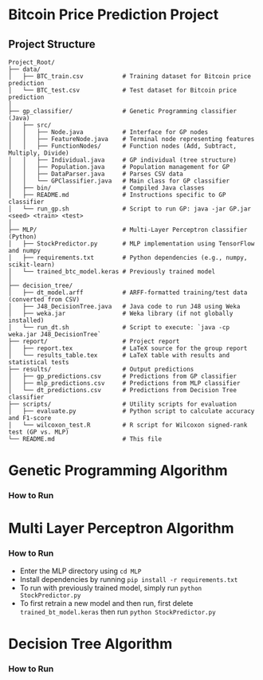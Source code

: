 # Bitcoin Price Prediction Project

## Project Structure
```
Project_Root/
├── data/
│   ├── BTC_train.csv           # Training dataset for Bitcoin price prediction
│   └── BTC_test.csv            # Test dataset for Bitcoin price prediction
│
├── gp_classifier/              # Genetic Programming classifier (Java)
│   ├── src/
│   │   ├── Node.java           # Interface for GP nodes
│   │   ├── FeatureNode.java    # Terminal node representing features
│   │   ├── FunctionNodes/      # Function nodes (Add, Subtract, Multiply, Divide)
│   │   ├── Individual.java     # GP individual (tree structure)
│   │   ├── Population.java     # Population management for GP
│   │   ├── DataParser.java     # Parses CSV data
│   │   └── GPClassifier.java   # Main class for GP classifier
│   ├── bin/                    # Compiled Java classes
│   ├── README.md               # Instructions specific to GP classifier
│   └── run_gp.sh               # Script to run GP: java -jar GP.jar <seed> <train> <test>
│
├── MLP/                        # Multi-Layer Perceptron classifier (Python)
│   ├── StockPredictor.py       # MLP implementation using TensorFlow and numpy
│   ├── requirements.txt        # Python dependencies (e.g., numpy, scikit-learn)
│   └── trained_btc_model.keras # Previously trained model
│    
├── decision_tree/
│   ├── dt_model.arff           # ARFF-formatted training/test data (converted from CSV)
│   ├── J48_DecisionTree.java   # Java code to run J48 using Weka
│   ├── weka.jar                # Weka library (if not globally installed)
│   └── run_dt.sh               # Script to execute: `java -cp weka.jar J48_DecisionTree`
├── report/                     # Project report
│   ├── report.tex              # LaTeX source for the group report
│   └── results_table.tex       # LaTeX table with results and statistical tests
├── results/                    # Output predictions
│   ├── gp_predictions.csv      # Predictions from GP classifier
│   ├── mlp_predictions.csv     # Predictions from MLP classifier
│   └── dt_predictions.csv      # Predictions from Decision Tree classifier
├── scripts/                    # Utility scripts for evaluation
│   ├── evaluate.py             # Python script to calculate accuracy and F1-score
│   └── wilcoxon_test.R         # R script for Wilcoxon signed-rank test (GP vs. MLP)
└── README.md                   # This file
```
# Genetic Programming Algorithm
### How to Run

# Multi Layer Perceptron Algorithm
### How to Run
* Enter the MLP directory using `cd MLP`
* Install dependencies by running `pip install -r requirements.txt`
* To run with previously trained model, simply run `python StockPredictor.py`
* To first retrain a new model and then run, first delete `trained_bt_model.keras` then run `python StockPredictor.py`

# Decision Tree Algorithm
### How to Run